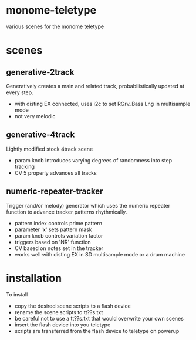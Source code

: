 # monome-teletype
various scenes for the monome teletype

# scenes

## generative-2track
Generatively creates a main and related track, probabilistically updated
at every step.
* with disting EX connected, uses i2c to set RGrv_Bass Lng in multisample mode
* not very melodic

## generative-4track
Lightly modified stock 4track scene
* param knob introduces varying degrees of randomness into step tracking
* CV 5 properly advances all tracks

## numeric-repeater-tracker
Trigger (and/or melody) generator which uses the numeric repeater function
to advance tracker patterns rhythmically.
* pattern index controls prime pattern
* parameter 'x' sets pattern mask
* param knob controls variation factor
* triggers based on 'NR' function
* CV based on notes set in the tracker
* works well with disting EX in SD multisample mode or a drum machine

# installation
To install
* copy the desired scene scripts to a flash device
* rename the scene scripts to tt??s.txt
* be careful not to use a tt??s.txt that would overwrite your own scenes
* insert the flash device into you teletype 
* scripts are transferred from the flash device to teletype on powerup
